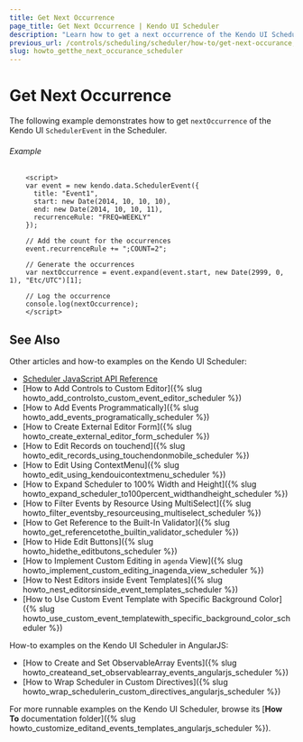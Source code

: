 ```yaml
---
title: Get Next Occurrence
page_title: Get Next Occurrence | Kendo UI Scheduler
description: "Learn how to get a next occurrence of the Kendo UI SchedulerEvent in the Kendo UI Scheduler."
previous_url: /controls/scheduling/scheduler/how-to/get-next-occurance, /controls/scheduling/scheduler/how-to/get-next-occurrence
slug: howto_getthe_next_occurance_scheduler
---
```


# Get Next Occurrence

The following example demonstrates how to get `nextOccurrence` of the Kendo UI `SchedulerEvent` in the Scheduler.

###### Example

```dojo
    <script>
    var event = new kendo.data.SchedulerEvent({
      title: "Event1",
      start: new Date(2014, 10, 10, 10),
      end: new Date(2014, 10, 10, 11),
      recurrenceRule: "FREQ=WEEKLY"
    });

    // Add the count for the occurrences
    event.recurrenceRule += ";COUNT=2";

    // Generate the occurrences
    var nextOccurrence = event.expand(event.start, new Date(2999, 0, 1), "Etc/UTC")[1];

    // Log the occurrence
    console.log(nextOccurrence);
    </script>
```

## See Also

Other articles and how-to examples on the Kendo UI Scheduler:

* [Scheduler JavaScript API Reference](/api/javascript/ui/scheduler)
* [How to Add Controls to Custom Editor]({% slug howto_add_controlsto_custom_event_editor_scheduler %})
* [How to Add Events Programmatically]({% slug howto_add_events_programatically_scheduler %})
* [How to Create External Editor Form]({% slug howto_create_external_editor_form_scheduler %})
* [How to Edit Records on touchend]({% slug howto_edit_records_using_touchendonmobile_scheduler %})
* [How to Edit Using ContextMenu]({% slug howto_edit_using_kendouicontextmenu_scheduler %})
* [How to Expand Scheduler to 100% Width and Height]({% slug howto_expand_scheduler_to100percent_widthandheight_scheduler %})
* [How to Filter Events by Resource Using MultiSelect]({% slug howto_filter_eventsby_resourceusing_multiselect_scheduler %})
* [How to Get Reference to the Built-In Validator]({% slug howto_get_referencetothe_builtin_validator_scheduler %})
* [How to Hide Edit Buttons]({% slug howto_hidethe_editbutons_scheduler %})
* [How to Implement Custom Editing in `agenda` View]({% slug howto_implement_custom_editing_inagenda_view_scheduler %})
* [How to Nest Editors inside Event Templates]({% slug howto_nest_editorsinside_event_templates_scheduler %})
* [How to Use Custom Event Template with Specific Background Color]({% slug howto_use_custom_event_templatewith_specific_background_color_scheduler %})

How-to examples on the Kendo UI Scheduler in AngularJS:

* [How to Create and Set ObservableArray Events]({% slug howto_createand_set_observablearray_events_angularjs_scheduler %})
* [How to Wrap Scheduler in Custom Directives]({% slug howto_wrap_schedulerin_custom_directives_angularjs_scheduler %})

For more runnable examples on the Kendo UI Scheduler, browse its [**How To** documentation folder]({% slug howto_customize_editand_events_templates_angularjs_scheduler %}).

